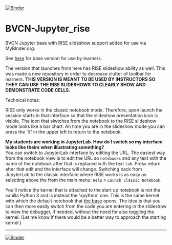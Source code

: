 [![Binder](https://mybinder.org/badge_logo.svg)](https://mybinder.org/v2/gh/fomightez/BVCN-Jupyter_rise/master?filepath=Untitled.ipynb)


# BVCN-Jupyter_rise
BVCN Jupyter base with RISE slideshow support added for use via MyBInder.org.

See [here](https://github.com/fomightez/BVCN-Jupyter_base) for base version for use by learners.

The version that launches from here has RISE slideshow ability as well. This was made a new repository in order to decrease clutter of toolbar for learners. **THIS VERSION IS MEANT TO BE USED BY INSTRUCTORS SO THEY CAN USE THE RISE SLIDESHOWS TO CLEARLY SHOW AND DEMONSTRATE CODE CELLS.**

Technical notes:

RISE only works in the classic notebook mode. Therefore, upon launch the session starts in that interface so that the slideshow presentation icon is visible. The icon that siwtches from the notebook to the RISE slideshow mode looks like a bar chart. An time you are in the slideshow mode you can press the 'X' in the upper left to return to the notebook. 

**My students are working in JupyterLab. How do I switch so my interface looks like theirs when illustrating something?**  
You can switch to JupyterLab interface by editing the URL. The easiest way from the notebook view is to edit the URL so `notebooks` and any text with the name of the notebook after that is replaced with the text `lab`. Press return after that edit and the interface will change. Switching back from JupyterLab to the classic interface where RISE works is as easy as selecting above the from the main  menu: `Help` > `Launch Classic Notebook`.

You'll notice the kernel that is attached to the start up notebook is not the vanilla Python 3 and is instead the 'xpython' one. This is the same kernel with which the default notebook that [the base](https://github.com/fomightez/BVCN-Jupyter_base) opens. The idea is that you can then more easily switch from the code you are entering in the slideshow to view the debugger, if needed, without the need for also toggling the kernel. (Let me know if there would be a better way to approach the starting kernel.)

----

[![Binder](https://mybinder.org/badge_logo.svg)](https://mybinder.org/v2/gh/fomightez/BVCN-Jupyter_rise/master?filepath=Untitled.ipynb)
